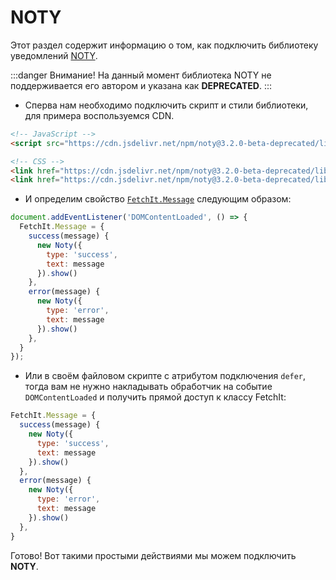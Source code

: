 # NOTY

Этот раздел содержит информацию о том, как подключить библиотеку уведомлений [NOTY](https://ned.im/noty/).

:::danger Внимание!
На данный момент библиотека NOTY не поддерживается его автором и указана как **DEPRECATED**.
:::

- Сперва нам необходимо подключить скрипт и стили библиотеки, для примера воспользуемся CDN.

```html
<!-- JavaScript -->
<script src="https://cdn.jsdelivr.net/npm/noty@3.2.0-beta-deprecated/lib/noty.min.js" defer></script>

<!-- CSS -->
<link href="https://cdn.jsdelivr.net/npm/noty@3.2.0-beta-deprecated/lib/noty.min.css" rel="stylesheet">
<link href="https://cdn.jsdelivr.net/npm/noty@3.2.0-beta-deprecated/lib/themes/mint.min.css" rel="stylesheet">
```

- И определим свойство [`FetchIt.Message`](/guide/frontend/class#fetchit-message-object) следующим образом:

```js
document.addEventListener('DOMContentLoaded', () => {
  FetchIt.Message = {
    success(message) {
      new Noty({
        type: 'success',
        text: message
      }).show()
    },
    error(message) {
      new Noty({
        type: 'error',
        text: message
      }).show()
    },
  }
});
```

- Или в своём файловом скрипте с атрибутом подключения `defer`, тогда вам не нужно накладывать обработчик на событие `DOMContentLoaded` и получить прямой доступ к классу FetchIt:

```js
FetchIt.Message = {
  success(message) {
    new Noty({
      type: 'success',
      text: message
    }).show()
  },
  error(message) {
    new Noty({
      type: 'error',
      text: message
    }).show()
  },
}
```

Готово! Вот такими простыми действиями мы можем подключить **NOTY**.
